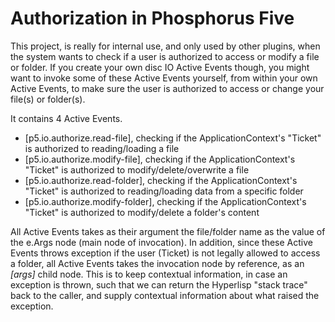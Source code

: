 Authorization in Phosphorus Five
===============

This project, is really for internal use, and only used by other plugins, when the system wants to check if a user is authorized
to access or modify a file or folder. If you create your own disc IO Active Events though, you might want to invoke some of these
Active Events yourself, from within your own Active Events, to make sure the user is authorized to access or change your file(s)
or folder(s).

It contains 4 Active Events.

* [p5.io.authorize.read-file], checking if the ApplicationContext's "Ticket" is authorized to reading/loading a file
* [p5.io.authorize.modify-file], checking if the ApplicationContext's "Ticket" is authorized to modify/delete/overwrite a file
* [p5.io.authorize.read-folder], checking if the ApplicationContext's "Ticket" is authorized to reading/loading data from a specific folder
* [p5.io.authorize.modify-folder], checking if the ApplicationContext's "Ticket" is authorized to modify/delete a folder's content

All Active Events takes as their argument the file/folder name as the value of the e.Args node (main node of invocation). In addition, since these
Active Events throws exception if the user (Ticket) is not legally allowed to access a folder, all Active Events takes the invocation node by reference,
as an *[args]* child node. This is to keep contextual information, in case an exception is thrown, such that we can return the Hyperlisp "stack trace"
back to the caller, and supply contextual information about what raised the exception.



